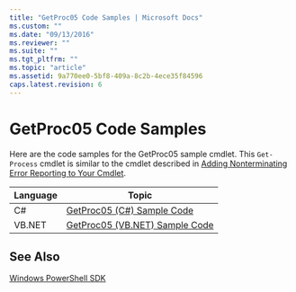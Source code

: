 ```yaml
---
title: "GetProc05 Code Samples | Microsoft Docs"
ms.custom: ""
ms.date: "09/13/2016"
ms.reviewer: ""
ms.suite: ""
ms.tgt_pltfrm: ""
ms.topic: "article"
ms.assetid: 9a770ee0-5bf8-409a-8c2b-4ece35f84596
caps.latest.revision: 6
---
```

# GetProc05 Code Samples

Here are the code samples for the GetProc05 sample cmdlet. This `Get-Process` cmdlet is similar to the cmdlet described in [Adding Nonterminating Error Reporting to Your Cmdlet](../cmdlet/adding-non-terminating-error-reporting-to-your-cmdlet.md).

|Language|Topic|
|--------------|-----------|
|C#|[GetProc05 (C#) Sample Code](./getproc05-csharp-sample-code.md)|
|VB.NET|[GetProc05 (VB.NET) Sample Code](./getproc05-vb-net-sample-code.md)|

## See Also

[Windows PowerShell SDK](../windows-powershell-reference.md)